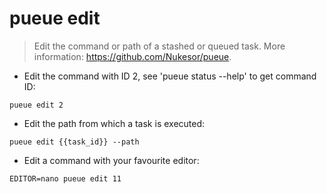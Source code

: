 # pueue edit

> Edit the command or path of a stashed or queued task.
> More information: <https://github.com/Nukesor/pueue>.

- Edit the command with ID 2, see 'pueue status --help' to get command ID:

`pueue edit 2`

- Edit the path from which a task is executed:

`pueue edit {{task_id}} --path`

- Edit a command with your favourite editor:

`EDITOR=nano pueue edit 11`
